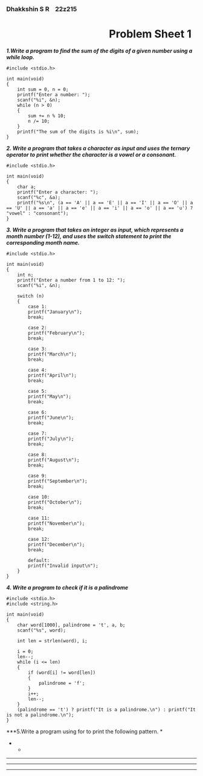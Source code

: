 ### Dhakkshin S R &nbsp;&nbsp; 22z215

# &nbsp;&nbsp;&nbsp;&nbsp;&nbsp;&nbsp;&nbsp;&nbsp;&nbsp;&nbsp;&nbsp;&nbsp;&nbsp;&nbsp;&nbsp;&nbsp;&nbsp;&nbsp;&nbsp;&nbsp;&nbsp;&nbsp;&nbsp;&nbsp;&nbsp;&nbsp;&nbsp;&nbsp;&nbsp;&nbsp;&nbsp;&nbsp;&nbsp;&nbsp;&nbsp;&nbsp;&nbsp;&nbsp;&nbsp;&nbsp; Problem Sheet 1

***1.Write a program to find the sum of the digits of a given number using a while loop.***

```
#include <stdio.h>

int main(void)
{
    int sum = 0, n = 0;
    printf("Enter a number: ");
    scanf("%i", &n);
    while (n > 0)
    {
        sum += n % 10;
        n /= 10;
    }
    printf("The sum of the digits is %i\n", sum);
}
```


***2. Write a program that takes a character as input and uses the ternary operator to print whether the character is a vowel or a consonant.***

```
#include <stdio.h>

int main(void)
{
    char a;
    printf("Enter a character: ");
    scanf("%c", &a);
    printf("%s\n", (a == 'A' || a == 'E' || a == 'I' || a == 'O' || a == 'U' || a == 'a' || a == 'e' || a == 'i' || a == 'o' || a == 'u') ? "vowel" : "consonant");
}
```


***3. Write a program that takes an integer as input, which represents a month number (1-12), and uses the switch statement to print the corresponding month name.***

```
#include <stdio.h>

int main(void)
{
    int n;
    printf("Enter a number from 1 to 12: ");
    scanf("%i", &n);
    
    switch (n)
    {
        case 1:
        printf("January\n");
        break;

        case 2:
        printf("February\n");
        break;

        case 3:
        printf("March\n");
        break;

        case 4:
        printf("April\n");
        break;

        case 5:
        printf("May\n");
        break;

        case 6:
        printf("June\n");
        break;

        case 7:
        printf("July\n");
        break;

        case 8:
        printf("August\n");
        break;

        case 9:
        printf("September\n");
        break;

        case 10:
        printf("October\n");
        break;

        case 11:
        printf("November\n");
        break;

        case 12:
        printf("December\n");
        break;

        default:
        printf("Invalid input\n"); 
    }
}
```

***4. Write a program to check if it is a palindrome***

```//palindrome
#include <stdio.h>
#include <string.h>

int main(void)
{
    char word[1000], palindrome = 't', a, b;
    scanf("%s", word);

    int len = strlen(word), i;

    i = 0;
    len--;
    while (i <= len)
    {
        if (word[i] != word[len])
        {
            palindrome = 'f';
        }
        i++;
        len--;
    }
    (palindrome == 't') ? printf("It is a palindrome.\n") : printf("It is not a palindrome.\n");
}
```

***5.Write a program using for to print the following pattern.
*
* *
* * *
* * * *
* * * * * ***
